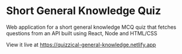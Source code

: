 # Short General Knowledge Quiz

Web application for a short general knowledge MCQ quiz that fetches questions from an API built using React, Node and HTML/CSS

View it live at https://quizzical-general-knowledge.netlify.app
